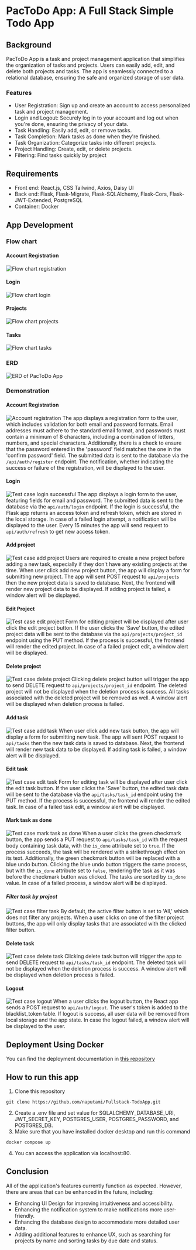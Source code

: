 # PacToDo App: A Full Stack Simple Todo App
## Background
PacToDo App is a task and project management application that simplifies the organization of tasks and projects. Users can easily add, edit, and delete both projects and tasks. The app is seamlessly connected to a relational database, ensuring the safe and organized storage of user data.
### Features
- User Registration: Sign up and create an account to access personalized task and project management.  
- Login and Logout: Securely log in to your account and log out when you're done, ensuring the privacy of your data.  
- Task Handling: Easily add, edit, or remove tasks.
- Task Completion: Mark tasks as done when they're finished.
- Task Organization: Categorize tasks into different projects.
- Project Handling: Create, edit, or delete projects.
- Filtering: Find tasks quickly by project

## Requirements
- Front end: React.js, CSS Tailwind, Axios, Daisy UI  
- Back end: Flask, Flask-Migrate, Flask-SQLAlchemy, Flask-Cors, Flask-JWT-Extended, PostgreSQL
- Container: Docker

## App Development
### Flow chart
#### Account Registration
![Flow chart registration](./readmeimg/PacTodo_Register.png "Flow chart registration")
#### Login
![Flow chart login](/readmeimg/PacToDo_Login.png "Flow chart login")
#### Projects
![Flow chart projects](/readmeimg/PacToDo_Projects.png "Flow chart projects")
#### Tasks
![Flow chart tasks](/readmeimg/PacToDo_Tasks.png "Flow chart tasks")

### ERD
![ERD of PacToDo App](/readmeimg/TodoERD.png "ERD of PacToDo App")

### Demonstration
#### Account Registration
![Account registration](./readmeimg/testcase_register.gif "Account registration")
The app displays a registration form to the user, which includes validation for both email and password formats. Email addresses must adhere to the standard email format, and passwords must contain a minimum of 8 characters, including a combination of letters, numbers, and special characters. Additionally, there is a check to ensure that the password entered in the 'password' field matches the one in the 'confirm password' field. The submitted data is sent to the database via the `/api/auth/register` endpoint. The notification, whether indicating the success or failure of the registration, will be displayed to the user.
#### Login
![Test case login successful](./readmeimg/testcase_login.gif "Test case login successful")
The app displays a login form to the user, featuring fields for email and password. The submitted data is sent to the database via the `api/auth/login` endpoint. If the login is successful, the Flask app returns an access token and refresh token, which are stored in the local storage. In case of a failed login attempt, a notification will be displayed to the user. Every 15 minutes the app will send request to `api/auth/refresh` to get new access token.
#### Add project
![Test case add project](./readmeimg/testcase_add_project.gif "Test case add project")
Users are required to create a new project before adding a new task, especially if they don't have any existing projects at the time. When user click add new project button, the app will display a form for submitting new project. The app will sent POST request to `api/projects` then the new project data is saved to database. Next, the frontend will render new project data to be displayed. If adding project is failed, a window alert will be displayed. 
#### Edit Project
![Test case edit project](./readmeimg/testcase_edit_project.gif "Test case edit project")
Form for editing project will be displayed after user click the edit project button. If the user clicks the 'Save' button, the edited project data will be sent to the database via the `api/projects/project_id` endpoint using the PUT method. If the process is successful, the frontend will render the edited project. In case of a failed project edit, a window alert will be displayed.
#### Delete project
![Test case delete project](./readmeimg/testcase_delete_project.gif "Test case delete project")
Clicking delete project button will trigger the app to send DELETE request to `api/projects/project_id` endpoint. The deleted project will not be displayed when the deletion process is success. All tasks associated with the deleted project will be removed as well. A window alert will be displayed when deletion process is failed.
#### Add task
![Test case add task](./readmeimg/testcase_add_task.gif "Test case add task")
 When user click add new task button, the app will display a form for submitting new task. The app will sent POST request to `api/tasks` then the new task data is saved to database. Next, the frontend will render new task data to be displayed. If adding task is failed, a window alert will be displayed.
 #### Edit task
![Test case edit task](./readmeimg/testcase_edit_task.gif "Test case edit task")
Form for editing task will be displayed after user click the edit task button. If the user clicks the 'Save' button, the edited task data will be sent to the database via the `api/tasks/task_id` endpoint using the PUT method. If the process is successful, the frontend will render the edited task. In case of a failed task edit, a window alert will be displayed.  
#### Mark task as done
![Test case mark task as done](./readmeimg/testcase_mark_as_done_task.gif "Test case mark task as done")
When a user clicks the green checkmark button, the app sends a PUT request to `api/tasks/task_id` with the request body containing task data, with the `is_done` attribute set to `true`. If the process succeeds, the task will be rendered with a strikethrough effect on its text. Additionally, the green checkmark button will be replaced with a blue undo button. Clicking the blue undo button triggers the same process, but with the `is_done` attribute set to `false`, rendering the task as it was before the checkmark button was clicked. The tasks are sorted by `is_done` value. In case of a failed process, a window alert will be displayed.
##### Filter task by project
![Test case filter task](./readmeimg/testcase_filter_task.gif "Test case filter task")
By default, the active filter button is set to 'All,' which does not filter any projects. When a user clicks on one of the filter project buttons, the app will only display tasks that are associated with the clicked filter button.
#### Delete task
![Test case delete task](./readmeimg/testcase_delete_task.gif "Test case delete task")
Clicking delete task button will trigger the app to send DELETE request to `api/tasks/task_id` endpoint. The deleted task will not be displayed when the deletion process is success. A window alert will be displayed when deletion process is failed.
#### Logout
![Test case logout](./readmeimg/testcase_logout.gif "Test case logout")
When a user clicks the logout button, the React app sends a POST request to `api/auth/logout`. The user's token is added to the blacklist_token table. If logout is success, all user data will be removed from local storage and the app state. In case the logout failed, a window alert will be displayed to the user.
## Deployment Using Docker
You can find the deployment documentation in [this repository](https://github.com/naputami/Todo_App_deployment#pactodo-deployment-using-docker)

## How to run this app
1. Clone this repository
```
git clone https://github.com/naputami/Fullstack-TodoApp.git
```
2. Create a .env file and set value for SQLALCHEMY_DATABASE_URI, JWT_SECRET_KEY, POSTGRES_USER, POSTGRES_PASSWORD, and POSTGRES_DB.
3.  Make sure that you have installed docker desktop and run this command
```
docker compose up
```
4. You can access the application via localhost:80.
## Conclusion
All of the application's features currently function as expected. However, there are areas that can be enhanced in the future, including:
- Enhancing UI Design for improving intuitiveness and accessibility.
- Enhancing the notification system to make notifications more user-friendly.
- Enhancing the database design to accommodate more detailed user data.
- Adding additional features to enhance UX, such as searching for projects by name and sorting tasks by due date and status.

